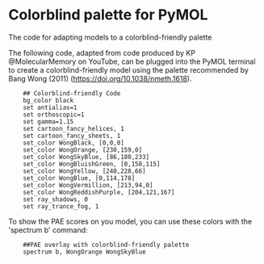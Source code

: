 # Colorblind palette for PyMOL
The code for adapting models to a colorblind-friendly palette 

The following code, adapted from code produced by KP @MolecularMemory on YouTube, can be plugged into the PyMOL terminal to create a colorblind-friendly model using the palette recommended by Bang Wong (2011) (https://doi.org/10.1038/nmeth.1618).

        ## Colorblind-friendly Code
        bg_color black
        set antialias=1
        set orthoscopic=1
        set gamma=1.15
        set cartoon_fancy_helices, 1
        set cartoon_fancy_sheets, 1
        set_color WongBlack, [0,0,0]
        set_color WongOrange, [230,159,0]
        set_color WongSkyBlue, [86,180,233]
        set_color WongBluishGreen, [0,158,115]
        set_color WongYellow, [240,228,66]
        set_color WongBlue, [0,114,178]
        set_color WongVermillion, [213,94,0]
        set_color WongReddishPurple, [204,121,167]
        set ray_shadows, 0
        set ray_trance_fog, 1

To show the PAE scores on you model, you can use these colors with the 'spectrum b' command:

        ##PAE overlay with colorblind-friendly palette
        spectrum b, WongOrange WongSkyBlue
